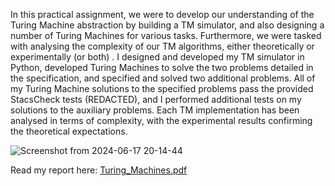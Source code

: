In this practical assignment, we were to develop our understanding of the Turing Machine abstraction by building a TM simulator, and also designing a number of Turing Machines for various tasks. Furthermore, we were tasked with analysing the complexity of our TM algorithms, either theoretically or experimentally (or both) . 
I designed and developed my TM simulator in Python, developed Turing Machines to solve the two problems detailed in the specification, and specified and solved two additional problems. All of my Turing Machine solutions to the specified problems pass the provided StacsCheck tests (REDACTED), and I performed additional tests on my solutions to the auxiliary problems. Each TM implementation has been analysed in terms of complexity, with the experimental results confirming the theoretical expectations.


  ![Screenshot from 2024-06-17 20-14-44](https://github.com/davidkennedy02/TuringMachines/assets/82157860/3fe5bf25-b228-41fa-9c06-696f5393bc5a)

Read my report here: [Turing_Machines.pdf](https://github.com/user-attachments/files/15875874/Turing_Machines.pdf)
